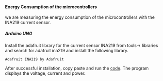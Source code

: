 #### Energy Consumption of the microcontrollers

we are measuring the energy consumption of the microcontrollers with the INA219 current sensor.

##### Arduino UNO

Install the adafruit library for the current sensor INA219 from tools-> libraries  and search for adafruit ina219 and install the following library.

``Adafruit INA219 by Adafruit``

After successful installation, copy paste and run the [code](https://github.com/Ramya-Jayaraman-CseJku/DT_API/energy_Consumption/Arduino/currentArduino.ino). The program displays the voltage, current and power.



